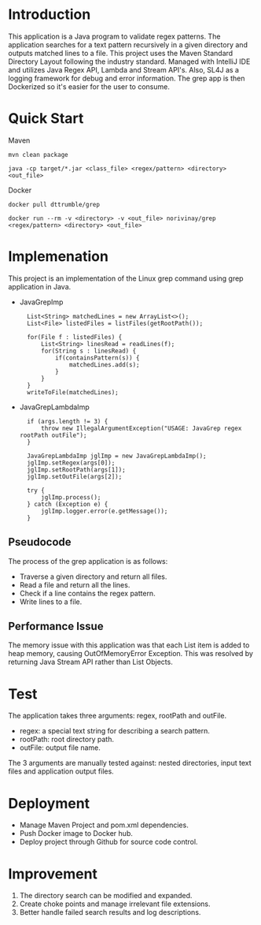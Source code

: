 # Introduction
This application is a Java program to validate regex patterns. The application searches for a text pattern recursively in a given directory and outputs matched lines to a file. This project uses the Maven Standard Directory Layout following the industry standard. Managed with IntelliJ IDE and utilizes Java Regex API, Lambda and Stream API's. Also, SL4J as a logging framework for debug and error information. The grep app is then Dockerized so it's easier for the user to consume.

# Quick Start
Maven

```
mvn clean package

java -cp target/*.jar <class_file> <regex/pattern> <directory> <out_file>
```

Docker

```
docker pull dttrumble/grep

docker run --rm -v <directory> -v <out_file> norivinay/grep <regex/pattern> <directory> <out_file>
```

# Implemenation
This project is an implementation of the Linux grep command using grep application in Java.


- JavaGrepImp

        List<String> matchedLines = new ArrayList<>();
        List<File> listedFiles = listFiles(getRootPath());

        for(File f : listedFiles) {
            List<String> linesRead = readLines(f);
            for(String s : linesRead) {
                if(containsPattern(s)) {
                    matchedLines.add(s);
                }
            }
        }
        writeToFile(matchedLines);
        
- JavaGrepLambdaImp

        if (args.length != 3) {
            throw new IllegalArgumentException("USAGE: JavaGrep regex rootPath outFile");
        }

        JavaGrepLambdaImp jglImp = new JavaGrepLambdaImp();
        jglImp.setRegex(args[0]);
        jglImp.setRootPath(args[1]);
        jglImp.setOutFile(args[2]);

        try {
            jglImp.process();
        } catch (Exception e) {
            jglImp.logger.error(e.getMessage());
        }

        
## Pseudocode
The process of the grep application is as follows:
- Traverse a given directory and return all files.
- Read a file and return all the lines.
- Check if a line contains the regex pattern.
- Write lines to a file.

## Performance Issue
The memory issue with this application was that each List item is added to heap memory, causing OutOfMemoryError Exception. This was resolved by returning Java Stream API rather than List Objects. 

# Test
The application takes three arguments: regex, rootPath and outFile.
- regex: a special text string for describing a search pattern.
- rootPath: root directory path.
- outFile: output file name.

The 3 arguments are manually tested against: nested directories, input text files and application output files. 

# Deployment
- Manage Maven Project and pom.xml dependencies.
- Push Docker image to Docker hub.
- Deploy project through Github for source code control.

# Improvement
1. The directory search can be modified and expanded. 
2. Create choke points and manage irrelevant file extensions.
3. Better handle failed search results and log descriptions.
